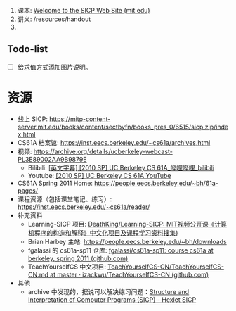 1. 课本: [Welcome to the SICP Web Site (mit.edu)](https://mitp-content-server.mit.edu/books/content/sectbyfn/books_pres_0/6515/sicp.zip/index.html)
2. 讲义: /resources/handout
3. 
## Todo-list

- [ ] 给求值方式添加图片说明。
# 资源
- 线上 SICP: https://mitp-content-server.mit.edu/books/content/sectbyfn/books_pres_0/6515/sicp.zip/index.html
- CS61A 档案馆: https://inst.eecs.berkeley.edu/~cs61a/archives.html
- 视频: https://archive.org/details/ucberkeley-webcast-PL3E89002AA9B9879E
	- Bilibili: [[英文字幕] [2010 SP] UC Berkeley CS 61A_哔哩哔哩_bilibili](https://www.bilibili.com/video/av40460492/)
	- Youtube: [[2010 SP] UC Berkeley CS 61A YouTube](https://www.youtube.com/playlist?list=PLhMnuBfGeCDNgVzLPxF9o5UNKG1b-LFY9)
- CS61A Spring 2011 Home: https://people.eecs.berkeley.edu/~bh/61a-pages/
- 课程资源（包括课堂笔记、练习）: https://inst.eecs.berkeley.edu/~cs61a/reader/
- 补充资料
	- Learning-SICP 项目: [DeathKing/Learning-SICP: MIT视频公开课《计算机程序的构造和解释》中文化项目及课程学习资料搜集)](https://github.com/DeathKing/Learning-SICP)
	- Brian Harbey 主站: https://people.eecs.berkeley.edu/~bh/downloads
	- fgalassi 的 cs61a-sp11 仓库: [fgalassi/cs61a-sp11: course cs61a at berkeley, spring 2011 (github.com)](https://github.com/fgalassi/cs61a-sp11?tab=readme-ov-file)
	- TeachYourselfCS 中文项目: [TeachYourselfCS-CN/TeachYourselfCS-CN.md at master · izackwu/TeachYourselfCS-CN (github.com)](https://github.com/izackwu/TeachYourselfCS-CN/blob/master/TeachYourselfCS-CN.md)
- 其他
	- archive 中发现的，据说可以解决练习问题：[Structure and Interpretation of Computer Programs (SICP) - Hexlet SICP](https://sicp.hexlet.io/)